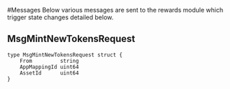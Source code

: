 #Messages
Below various messages are sent to the rewards module which trigger state changes detailed below.

## MsgMintNewTokensRequest

    type MsgMintNewTokensRequest struct {
        From         string 
        AppMappingId uint64
        AssetId      uint64 
    }